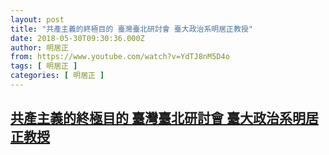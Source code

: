 ```yaml
---
layout: post
title: "共產主義的終極目的 臺灣臺北研討會 臺大政治系明居正教授"
date: 2018-05-30T09:30:36.000Z
author: 明居正
from: https://www.youtube.com/watch?v=YdTJ8nM5D4o
tags: [ 明居正 ]
categories: [ 明居正 ]
---
```

<!--1527672636000-->
[共產主義的終極目的 臺灣臺北研討會 臺大政治系明居正教授](https://www.youtube.com/watch?v=YdTJ8nM5D4o)
------

<div>

</div>

